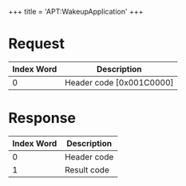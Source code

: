 +++
title = 'APT:WakeupApplication'
+++

# Request

| Index Word | Description                |
|------------|----------------------------|
| 0          | Header code \[0x001C0000\] |

# Response

| Index Word | Description |
|------------|-------------|
| 0          | Header code |
| 1          | Result code |